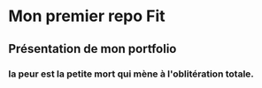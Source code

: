# Mon premier repo Fit 
## Présentation de mon portfolio 
### la peur est la petite mort qui mène à l'oblitération totale. 